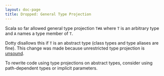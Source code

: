 ```yaml
---
layout: doc-page
title: Dropped: General Type Projection
---
```


Scala so far allowed general type projection `T#A` where `T` is an arbitrary type
and `A` names a type member of `T`.

Dotty disallows this if `T` is an abstract type (class types and type aliases
are fine). This change was made because unrestricted type projection
is [unsound](https://github.com/lampepfl/dotty/issues/1050).

To rewrite code using type projections on abstract types, consider using
path-dependent types or implicit parameters.
